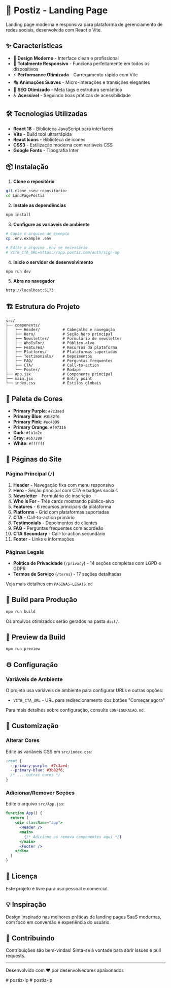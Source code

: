 # 🚀 Postiz - Landing Page

Landing page moderna e responsiva para plataforma de gerenciamento de redes sociais, desenvolvida com React e Vite.

## ✨ Características

- 🎨 **Design Moderno** - Interface clean e profissional
- 📱 **Totalmente Responsivo** - Funciona perfeitamente em todos os dispositivos
- ⚡ **Performance Otimizada** - Carregamento rápido com Vite
- 🎭 **Animações Suaves** - Micro-interações e transições elegantes
- 🎯 **SEO Otimizado** - Meta tags e estrutura semântica
- ♿ **Acessível** - Seguindo boas práticas de acessibilidade

## 🛠️ Tecnologias Utilizadas

- **React 18** - Biblioteca JavaScript para interfaces
- **Vite** - Build tool ultrarrápida
- **React Icons** - Biblioteca de ícones
- **CSS3** - Estilização moderna com variáveis CSS
- **Google Fonts** - Tipografia Inter

## 📦 Instalação

1. **Clone o repositório**
```bash
git clone <seu-repositorio>
cd LandPagePostiz
```

2. **Instale as dependências**
```bash
npm install
```

3. **Configure as variáveis de ambiente**
```bash
# Copie o arquivo de exemplo
cp .env.example .env

# Edite o arquivo .env se necessário
# VITE_CTA_URL=https://app.postiz.com/auth/sign-up
```

4. **Inicie o servidor de desenvolvimento**
```bash
npm run dev
```

5. **Abra no navegador**
```
http://localhost:5173
```

## 🏗️ Estrutura do Projeto

```
src/
├── components/
│   ├── Header/          # Cabeçalho e navegação
│   ├── Hero/            # Seção hero principal
│   ├── Newsletter/      # Formulário de newsletter
│   ├── WhoIsFor/        # Público-alvo
│   ├── Features/        # Recursos da plataforma
│   ├── Platforms/       # Plataformas suportadas
│   ├── Testimonials/    # Depoimentos
│   ├── FAQ/             # Perguntas frequentes
│   ├── CTA/             # Call-to-action
│   └── Footer/          # Rodapé
├── App.jsx              # Componente principal
├── main.jsx             # Entry point
└── index.css            # Estilos globais
```

## 🎨 Paleta de Cores

- **Primary Purple**: `#7c3aed`
- **Primary Blue**: `#3b82f6`
- **Primary Pink**: `#ec4899`
- **Primary Orange**: `#f97316`
- **Dark**: `#1a1a2e`
- **Gray**: `#6b7280`
- **White**: `#ffffff`

## 📱 Páginas do Site

### Página Principal (`/`)
1. **Header** - Navegação fixa com menu responsivo
2. **Hero** - Seção principal com CTA e badges sociais
3. **Newsletter** - Formulário de inscrição
4. **Who Is For** - Três cards mostrando público-alvo
5. **Features** - 6 recursos principais da plataforma
6. **Platforms** - Grid com plataformas suportadas
7. **CTA** - Call-to-action primário
8. **Testimonials** - Depoimentos de clientes
9. **FAQ** - Perguntas frequentes com acordeão
10. **CTA Secondary** - Call-to-action secundário
11. **Footer** - Links e informações

### Páginas Legais
- **Política de Privacidade** (`/privacy`) - 14 seções completas com LGPD e GDPR
- **Termos de Serviço** (`/terms`) - 17 seções detalhadas

Veja mais detalhes em `PAGINAS-LEGAIS.md`

## 🚀 Build para Produção

```bash
npm run build
```

Os arquivos otimizados serão gerados na pasta `dist/`.

## 👀 Preview da Build

```bash
npm run preview
```

## ⚙️ Configuração

### Variáveis de Ambiente

O projeto usa variáveis de ambiente para configurar URLs e outras opções:

- `VITE_CTA_URL` - URL para redirecionamento dos botões "Começar agora"

Para mais detalhes sobre configuração, consulte `CONFIGURACAO.md`.

## 🎯 Customização

### Alterar Cores

Edite as variáveis CSS em `src/index.css`:

```css
:root {
  --primary-purple: #7c3aed;
  --primary-blue: #3b82f6;
  /* ... outras cores */
}
```

### Adicionar/Remover Seções

Edite o arquivo `src/App.jsx`:

```jsx
function App() {
  return (
    <div className="app">
      <Header />
      <main>
        {/* Adicione ou remova componentes aqui */}
      </main>
      <Footer />
    </div>
  )
}
```

## 📄 Licença

Este projeto é livre para uso pessoal e comercial.

## 💡 Inspiração

Design inspirado nas melhores práticas de landing pages SaaS modernas, com foco em conversão e experiência do usuário.

## 🤝 Contribuindo

Contribuições são bem-vindas! Sinta-se à vontade para abrir issues e pull requests.

---

Desenvolvido com ❤️ por desenvolvedores apaixonados

#   p o s t i z - l p 
 
 #   p o s t i z - l p 
 
 